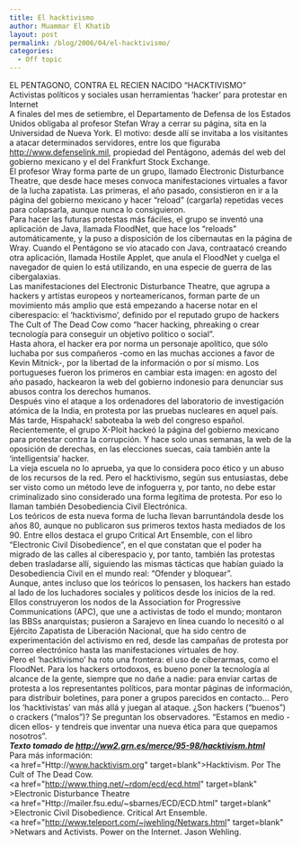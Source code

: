 ```yaml
---
title: El hacktivismo
author: Muammar El Khatib
layout: post
permalink: /blog/2006/04/el-hacktivismo/
categories:
  - Off topic
---
```

EL PENTAGONO, CONTRA EL RECIEN NACIDO &#8220;HACKTIVISMO&#8221;  
Activistas políticos y sociales usan herramientas ‘hacker’ para protestar en Internet  
A finales del mes de setiembre, el Departamento de Defensa de los Estados Unidos obligaba al profesor Stefan Wray a cerrar su página, sita en la Universidad de Nueva York. El motivo: desde allí se invitaba a los visitantes a atacar determinados servidores, entre los que figuraba http://www.defenselink.mil, propiedad del Pentágono, además del web del gobierno mexicano y el del Frankfurt Stock Exchange.  
El profesor Wray forma parte de un grupo, llamado Electronic Disturbance Theatre, que desde hace meses convoca manifestaciones virtuales a favor de la lucha zapatista. Las primeras, el año pasado, consistieron en ir a la página del gobierno mexicano y hacer &#8220;reload&#8221; (cargarla) repetidas veces para colapsarla, aunque nunca lo consiguieron.  
Para hacer las futuras protestas más fáciles, el grupo se inventó una aplicación de Java, llamada FloodNet, que hace los &#8220;reloads&#8221; automáticamente, y la puso a disposición de los cibernautas en la página de Wray. Cuando el Pentágono se vio atacado con Java, contraatacó creando otra aplicación, llamada Hostile Applet, que anula el FloodNet y cuelga el navegador de quien lo está utilizando, en una especie de guerra de las cibergalaxias.  
Las manifestaciones del Electronic Disturbance Theatre, que agrupa a hackers y artistas europeos y norteamericanos, forman parte de un movimiento más amplio que está empezando a hacerse notar en el ciberespacio: el ‘hacktivismo’, definido por el reputado grupo de hackers The Cult of The Dead Cow como &#8220;hacer hacking, phreaking o crear tecnología para conseguir un objetivo político o social&#8221;.  
Hasta ahora, el hacker era por norma un personaje apolítico, que sólo luchaba por sus compañeros -como en las muchas acciones a favor de Kevin Mitnick-, por la libertad de la información o por sí mismo. Los portugueses fueron los primeros en cambiar esta imagen: en agosto del año pasado, hackearon la web del gobierno indonesio para denunciar sus abusos contra los derechos humanos.  
Después vino el ataque a los ordenadores del laboratorio de investigación atómica de la India, en protesta por las pruebas nucleares en aquel país. Más tarde, Hispahack! saboteaba la web del congreso español. Recientemente, el grupo X-Ploit hackeó la página del gobierno mexicano para protestar contra la corrupción. Y hace solo unas semanas, la web de la oposición de derechas, en las elecciones suecas, caía también ante la ‘intelligentsia’ hacker.  
La vieja escuela no lo aprueba, ya que lo considera poco ético y un abuso de los recursos de la red. Pero el hacktivismo, según sus entusiastas, debe ser visto como un método leve de infoguerra y, por tanto, no debe estar criminalizado sino considerado una forma legítima de protesta. Por eso lo llaman también Desobediencia Civil Electrónica.  
Los teóricos de esta nueva forma de lucha llevan barruntándola desde los años 80, aunque no publicaron sus primeros textos hasta mediados de los 90. Entre ellos destaca el grupo Critical Art Ensemble, con el libro &#8220;Electronic Civil Disobedience&#8221;, en el que constatan que el poder ha migrado de las calles al ciberespacio y, por tanto, también las protestas deben trasladarse allí, siguiendo las mismas tácticas que habían guiado la Desobediencia Civil en el mundo real: &#8220;Ofender y bloquear&#8221;.  
Aunque, antes incluso que los teóricos lo pensasen, los hackers han estado al lado de los luchadores sociales y políticos desde los inicios de la red. Ellos construyeron los nodos de la Association for Progressive Communications (APC), que une a activistas de todo el mundo; montaron las BBSs anarquistas; pusieron a Sarajevo en línea cuando lo necesitó o al Ejército Zapatista de Liberación Nacional, que ha sido centro de experimentación del activismo en red, desde las campañas de protesta por correo electrónico hasta las manifestaciones virtuales de hoy.  
Pero el ‘hacktivismo’ ha roto una frontera: el uso de cíberarmas, como el FloodNet. Para los hackers ortodoxos, es bueno poner la tecnología al alcance de la gente, siempre que no dañe a nadie: para enviar cartas de protesta a los representantes políticos, para montar páginas de información, para distribuir boletines, para poner a grupos parecidos en contacto&#8230; Pero los ‘hacktivistas’ van más allá y juegan al ataque. ¿Son hackers (&#8220;buenos&#8221;) o crackers (&#8220;malos&#8221;)? Se preguntan los observadores. &#8220;Estamos en medio -dicen ellos- y tendreis que inventar una nueva ética para que quepamos nosotros&#8221;.  
***Texto tomado de http://ww2.grn.es/merce/95-98/hacktivism.html***  
Para más información:  
<a href="Http://www.hacktivism.org" target=blank">Hacktivism. Por The Cult of The Dead Cow.</a>  
<a href="http://www.thing.net/~rdom/ecd/ecd.html" target=blank" >Electronic Disturbance Theatre</a>  
<a href="Http://mailer.fsu.edu/~sbarnes/ECD/ECD.html" target=blank" >Electronic Civil Disobedience. Critical Art Ensemble.</a>  
<a href="http://www.teleport.com/~jwehling/Netwars.html" target=blank" >Netwars and Activists. Power on the Internet. Jason Wehling.</a>